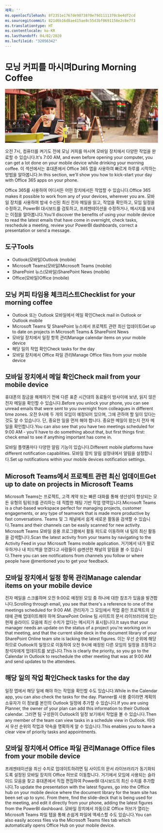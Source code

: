 ```yaml
---
제목: ''
ms.openlocfilehash: 8f2351e1767de9073870e79d1111370cbe4df2cd
ms.sourcegitcommit: 821d6b16d8ae415ae8c55d3bf0691158e2c8e7f3
ms.translationtype: HT
ms.contentlocale: ko-KR
ms.lasthandoff: 04/02/2020
ms.locfileid: "32056342"
---
```

# <a name="during-morning-coffee"></a><span data-ttu-id="73f83-102">모닝 커피를 마시며</span><span class="sxs-lookup"><span data-stu-id="73f83-102">During Morning Coffee</span></span>

![모닝 커피 시각 자료](media/ditl_coffee.png)

<span data-ttu-id="73f83-104">오전 7시, 컴퓨터를 켜기도 전에 모닝 커피를 마시며 모바일 장치에서 다양한 작업을 완료할 수 있습니다.</span><span class="sxs-lookup"><span data-stu-id="73f83-104">It's 7:00 AM, and even before opening your computer, you can get a lot done on your mobile device while drinking your morning coffee.</span></span> <span data-ttu-id="73f83-105">이 섹션에서는 휴대폰에서 Office 365 앱을 사용하여 빠르게 하루를 시작하는 방법을 알아봅니다.</span><span class="sxs-lookup"><span data-stu-id="73f83-105">In this section, we'll show you how to kick-start your day with Office 365 apps on your phone.</span></span>

<span data-ttu-id="73f83-106">Office 365를 사용하여 어디서든 어떤 장치에서든 작업할 수 있습니다.</span><span class="sxs-lookup"><span data-stu-id="73f83-106">Office 365 makes it possible to work from any of your devices, wherever you are.</span></span> <span data-ttu-id="73f83-107">모바일 장치를 사용하여 밤새 수신된 최신 전자 메일을 읽고, 작업을 확인하고, 모임 일정을 수정하고, PowerBI 대시보드를 검토하고, 프레젠테이션을 수정하거나, 메시지를 보내는 이점을 알아봅니다.</span><span class="sxs-lookup"><span data-stu-id="73f83-107">You'll discover the benefits of using your mobile device to read the latest emails that have come in overnight, check tasks, reschedule a meeting, review your PowerBI dashboards, correct a presentation or send a message.</span></span> 

## <a name="tools"></a><span data-ttu-id="73f83-108">도구</span><span class="sxs-lookup"><span data-stu-id="73f83-108">Tools</span></span>
- <span data-ttu-id="73f83-109">Outlook(모바일)</span><span class="sxs-lookup"><span data-stu-id="73f83-109">Outlook (mobile)</span></span>
- <span data-ttu-id="73f83-110">Microsoft Teams(모바일)</span><span class="sxs-lookup"><span data-stu-id="73f83-110">Microsoft Teams (mobile)</span></span>
- <span data-ttu-id="73f83-111">SharePoint 뉴스(모바일)</span><span class="sxs-lookup"><span data-stu-id="73f83-111">SharePoint News (mobile)</span></span>
- <span data-ttu-id="73f83-112">Office(모바일)</span><span class="sxs-lookup"><span data-stu-id="73f83-112">Office (mobile)</span></span>

## <a name="checklist-for-your-morning-coffee"></a><span data-ttu-id="73f83-113">모닝 커피 타임용 체크리스트</span><span class="sxs-lookup"><span data-stu-id="73f83-113">Checklist for your morning coffee</span></span>
- <span data-ttu-id="73f83-114">Outlook 또는 Outlook 모바일에서 메일 확인</span><span class="sxs-lookup"><span data-stu-id="73f83-114">Check mail in Outlook or Outlook mobile</span></span>
- <span data-ttu-id="73f83-115">Microsoft Teams 및 SharePoint 뉴스에서 프로젝트 관련 최신 업데이트</span><span class="sxs-lookup"><span data-stu-id="73f83-115">Get up to date on projects in Microsoft Teams & SharePoint News</span></span>
- <span data-ttu-id="73f83-116">모바일 장치에서 일정 항목 관리</span><span class="sxs-lookup"><span data-stu-id="73f83-116">Manage calendar items on your mobile device</span></span>
- <span data-ttu-id="73f83-117">해당 일의 작업 확인</span><span class="sxs-lookup"><span data-stu-id="73f83-117">Check tasks for the day</span></span>
- <span data-ttu-id="73f83-118">모바일 장치에서 Office 파일 관리</span><span class="sxs-lookup"><span data-stu-id="73f83-118">Manage Office files from your mobile device</span></span> 

## <a name="check-mail-from-your-mobile-device"></a><span data-ttu-id="73f83-119">모바일 장치에서 메일 확인</span><span class="sxs-lookup"><span data-stu-id="73f83-119">Check mail from your mobile device</span></span>
<span data-ttu-id="73f83-120">휴대폰의 잠금을 해제하기 전에 다른 표준 시간대의 동료들이 밤사이에 보낸, 읽지 않은 전자 메일을 확인할 수 있습니다.</span><span class="sxs-lookup"><span data-stu-id="73f83-120">Before you unlock your phone, you can see unread emails that were sent to you overnight from colleagues in different time zones.</span></span> <span data-ttu-id="73f83-121">오전 9시에 두 개의 모임이 예정되어 있으며, 그에 관하여 할 일이 있다는 것도 알 수 있습니다. 단, 중요한 일을 먼저 해야 합니다. 중요한 메일이 왔는지 전자 메일을 확인합니다.</span><span class="sxs-lookup"><span data-stu-id="73f83-121">You can also see that you have two meetings scheduled for 9:00 AM - you'll have to do something about that, but first things first: check email to see if anything important has come in.</span></span>

<span data-ttu-id="73f83-122">모바일 플랫폼마다 다양한 알림 기능이 있습니다.</span><span class="sxs-lookup"><span data-stu-id="73f83-122">Different mobile platforms have different notification capabilities.</span></span> <span data-ttu-id="73f83-123">모바일 장치 알림 설정내에서 알림을 설정합니다.</span><span class="sxs-lookup"><span data-stu-id="73f83-123">Set up notifications within your mobile devices notification settings.</span></span> 

## <a name="get-up-to-date-on-projects-in-microsoft-teams"></a><span data-ttu-id="73f83-124">Microsoft Teams에서 프로젝트 관련 최신 업데이트</span><span class="sxs-lookup"><span data-stu-id="73f83-124">Get up to date on projects in Microsoft Teams</span></span>
<span data-ttu-id="73f83-125">Microsoft Teams는 프로젝트, 고객 계약 또는 빠른 대화를 통해 생산성이 향상되는 모든 유형의 팀워크를 관리하는 데 적합한 채팅 기반 작업 영역입니다.</span><span class="sxs-lookup"><span data-stu-id="73f83-125">Microsoft Teams is a chat-based workspace perfect for managing projects, customer engagements, or any type of teamwork that is made more productive by fast conversations.</span></span> <span data-ttu-id="73f83-126">Teams 및 그 채널에서 쉽게 새로운 활동을 검색할 수 있습니다.</span><span class="sxs-lookup"><span data-stu-id="73f83-126">Teams and their channels can be easily scanned for new activity.</span></span> <span data-ttu-id="73f83-127">Microsoft Teams 모바일 응용 프로그램에서 활동 피드로 이동하여 내 팀의 최신 활동을 검색합니다.</span><span class="sxs-lookup"><span data-stu-id="73f83-127">Scan the latest activity from your teams by navigating to the Activity Feed in your Microsoft Teams mobile application.</span></span> <span data-ttu-id="73f83-128">거기에서 내가 팔로우하거나 내 피드백을 얻겠다고 사람들이 @멘션한 채널의 알림을 볼 수 있습니다.</span><span class="sxs-lookup"><span data-stu-id="73f83-128">There you can see notifications from channels you follow or where people have @mentioned you to get your feedback.</span></span>  

## <a name="manage-calendar-items-on-your-mobile-device"></a><span data-ttu-id="73f83-129">모바일 장치에서 일정 항목 관리</span><span class="sxs-lookup"><span data-stu-id="73f83-129">Manage calendar items on your mobile device</span></span>
<span data-ttu-id="73f83-130">전자 메일을 스크롤하며 오전 9:00로 예정된 모임 중 하나에 대한 참조가 있음을 발견합니다.</span><span class="sxs-lookup"><span data-stu-id="73f83-130">Scrolling through email, you see that there's a reference to one of the meetings scheduled for 9:00 AM.</span></span> <span data-ttu-id="73f83-131">관리자가 그 모임에서 작업 중인 프로젝트의 상태에 관해 업데이트해야 하며 SharePoint Online 팀 사이트의 문서 라이브러리에 있는 현재 슬라이드 모음에 최신 수치가 없다는 메시지가 표시됩니다.</span><span class="sxs-lookup"><span data-stu-id="73f83-131">It says that your manager needs an update on the status of a project you're working on in that meeting, and that the current slide deck in the document library of your SharePoint Online team site is lacking the latest figures.</span></span> <span data-ttu-id="73f83-132">이는 우선 순위에 해당하므로 Outlook의 일정으로 이동하여 오전 9시에 예정된 다른 모임의 일정을 조정하고 참석자에게 업데이트를 보냅니다.</span><span class="sxs-lookup"><span data-stu-id="73f83-132">This is clearly the priority, so you go to the Calendar in Outlook to reschedule the other meeting that was at 9:00 AM and send updates to the attendees.</span></span>

## <a name="check-tasks-for-the-day"></a><span data-ttu-id="73f83-133">해당 일의 작업 확인</span><span class="sxs-lookup"><span data-stu-id="73f83-133">Check tasks for the day</span></span>
<span data-ttu-id="73f83-134">일정 앱에서 해당 일에 해야 하는 작업을 확인할 수도 있습니다.</span><span class="sxs-lookup"><span data-stu-id="73f83-134">While in the Calendar app, you can also check the tasks for the day.</span></span> <span data-ttu-id="73f83-135">Planner를 사용 중이라면 계획의 소유자가 이 정보를 본인의 Outlook 일정에 추가할 수 있습니다.</span><span class="sxs-lookup"><span data-stu-id="73f83-135">If you are using Planner, the owner of your plan can add this information to their Outlook calendar.</span></span> <span data-ttu-id="73f83-136">그러면 팀 구성원이 Outlook의 일정 보기에서 작업을 볼 수 있습니다.</span><span class="sxs-lookup"><span data-stu-id="73f83-136">Then any member of the team can view tasks in a schedule view in Outlook.</span></span> <span data-ttu-id="73f83-137">따라서 우선 순위의 작업과 약속을 명확하게 알 수 있습니다.</span><span class="sxs-lookup"><span data-stu-id="73f83-137">This enables you to have a clear view of priority tasks and appointments.</span></span>  

## <a name="manage-office-files-from-your-mobile-device"></a><span data-ttu-id="73f83-138">모바일 장치에서 Office 파일 관리</span><span class="sxs-lookup"><span data-stu-id="73f83-138">Manage Office files from your mobile device</span></span>
<span data-ttu-id="73f83-139">프레젠테이션을 최신 수치로 업데이트하려면 팀 사이트의 문서 라이브러리가 동기화되도록 설정된 모바일 장치의 Office 허브로 이동합니다. 거기에서 모임에 사용되는 슬라이드 모음을 찾고 휴대폰에서 직접 편집하여 PowerBI 대시보드의 최신 수치를 추가합니다.</span><span class="sxs-lookup"><span data-stu-id="73f83-139">To update the presentation with the latest figures, go into the Office hub on your mobile device where the document library for the team site has been set up to sync. From there, find the slide-deck that is being used for the meeting, and edit it directly from your phone, adding the latest figures from the PowerBI dashboard.</span></span> <span data-ttu-id="73f83-140">모바일 장치에서 자동으로 Office 허브가 열리는 Microsoft Teams 파일 탭을 통해 손쉽게 파일에 액세스할 수도 있습니다.</span><span class="sxs-lookup"><span data-stu-id="73f83-140">You can also easily access files via the Microsoft Teams files tab which automatically opens Office Hub on your mobile device.</span></span> 